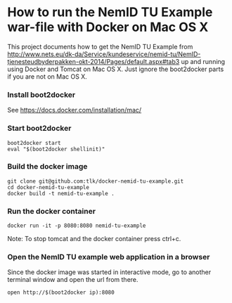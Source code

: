 
# How to run the NemID TU Example war-file with Docker on Mac OS X
This project documents how to get the NemID TU Example from
http://www.nets.eu/dk-da/Service/kundeservice/nemid-tu/NemID-tjenesteudbyderpakken-okt-2014/Pages/default.aspx#tab3
up and running using Docker and Tomcat on Mac OS X. Just ignore the boot2docker parts if you are not on Mac OS X.


### Install boot2docker
See https://docs.docker.com/installation/mac/

### Start boot2docker
```
boot2docker start
eval "$(boot2docker shellinit)"
```

### Build the docker image
```
git clone git@github.com:tlk/docker-nemid-tu-example.git
cd docker-nemid-tu-example
docker build -t nemid-tu-example .
```

### Run the docker container
```
docker run -it -p 8080:8080 nemid-tu-example
```
Note: To stop tomcat and the docker container press ctrl+c.

### Open the NemID TU example web application in a browser
Since the docker image was started in interactive mode, go to another terminal window
and open the url from there.
```
open http://$(boot2docker ip):8080
```

